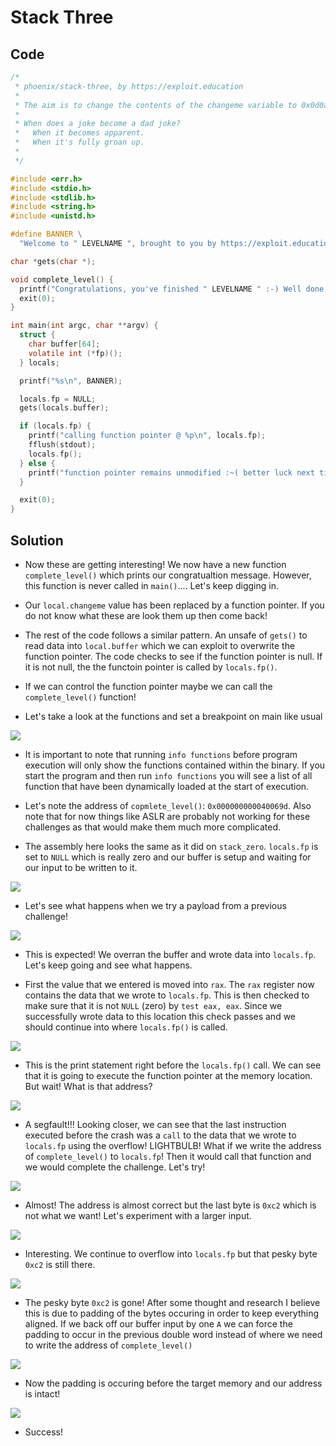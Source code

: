# Stack Three

## Code

```c
/*
 * phoenix/stack-three, by https://exploit.education
 *
 * The aim is to change the contents of the changeme variable to 0x0d0a090a
 *
 * When does a joke become a dad joke?
 *   When it becomes apparent.
 *   When it's fully groan up.
 *
 */

#include <err.h>
#include <stdio.h>
#include <stdlib.h>
#include <string.h>
#include <unistd.h>

#define BANNER \
  "Welcome to " LEVELNAME ", brought to you by https://exploit.education"

char *gets(char *);

void complete_level() {
  printf("Congratulations, you've finished " LEVELNAME " :-) Well done!\n");
  exit(0);
}

int main(int argc, char **argv) {
  struct {
    char buffer[64];
    volatile int (*fp)();
  } locals;

  printf("%s\n", BANNER);

  locals.fp = NULL;
  gets(locals.buffer);

  if (locals.fp) {
    printf("calling function pointer @ %p\n", locals.fp);
    fflush(stdout);
    locals.fp();
  } else {
    printf("function pointer remains unmodified :~( better luck next time!\n");
  }

  exit(0);
}
```

## Solution

- Now these are getting interesting! We now have a new function `complete_level()` which prints our congratualtion message. However, this function is never called in `main()`.... Let's keep digging in.

- Our `local.changeme` value has been replaced by a function pointer. If you do not know what these are look them up then come back!

- The rest of the code follows a similar pattern. An unsafe of `gets()` to read data into `local.buffer` which we can exploit to overwrite the function pointer. The code checks to see if the function pointer is null. If it is not null, the the functoin pointer is called by `locals.fp()`.

- If we can control the function pointer maybe we can call the `complete_level()` function! 

- Let's take a look at the functions and set a breakpoint on main like usual

![](Pasted%20image%2020210330153632.png)

- It is important to note that running `info functions` before program execution will only show the functions contained within the binary. If you start the program and then run `info functions` you will see a list of all function that have been dynamically loaded at the start of execution.

- Let's note the address of `copmlete_level()`: `0x000000000040069d`. Also note that for now things like ASLR are probably not working for these challenges as that would make them much more complicated. 

- The assembly here looks the same as it did on `stack_zero`. `locals.fp` is set to `NULL` which is really zero and our buffer is setup and waiting for our input to be written to it.

![](Pasted%20image%2020210330154507.png)

- Let's see what happens when we try a payload from a previous challenge!

![](Pasted%20image%2020210330154809.png)

- This is expected! We overran the buffer and wrote data into `locals.fp`. Let's keep going and see what happens. 

- First the value that we entered is moved into `rax`. The `rax` register now contains the data that we wrote to `locals.fp`. This is then checked to make sure that it is not `NULL` (zero) by `test eax, eax`. Since we successfully wrote data to this location this check passes and we should continue into where `locals.fp()` is called.

![](Pasted%20image%2020210330155142.png)

- This is the print statement right before the `locals.fp()` call. We can see that it is going to execute the function pointer at the memory location. But wait! What is that address?

![](Pasted%20image%2020210330155311.png)

- A segfault!!! Looking closer, we can see that the last instruction executed before the crash was a `call` to the data that we wrote to `locals.fp` using the overflow! LIGHTBULB! What if we write the address of `complete_level()` to `locals.fp`! Then it would call that function and we would complete the challenge. Let's try!

![](Pasted%20image%2020210330162520.png)

- Almost! The address is almost correct but the last byte is `0xc2` which is not what we want! Let's experiment with a larger input.

![](Pasted%20image%2020210330162921.png)

- Interesting. We continue to overflow into `locals.fp` but that pesky byte `0xc2` is still there.

![](Pasted%20image%2020210330164451.png)

- The pesky byte `0xc2` is gone! After some thought and research I believe this is due to padding of the bytes occuring in order to keep everything aligned. If we back off our buffer input by one `A` we can force the padding to occur in the previous double word instead of where we need to write the address of `complete_level()`

![](Pasted%20image%2020210330164750.png)

- Now the padding is occuring before the target memory and our address is intact!

![](Pasted%20image%2020210330164819.png)

- Success!


